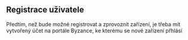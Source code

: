 ## Registrace uživatele

Předtím, než bude možné registrovat a zprovoznit zařízení, je třeba mít vytvořený účet na portále Byzance, ke kterému se nové zařízení přhlásí